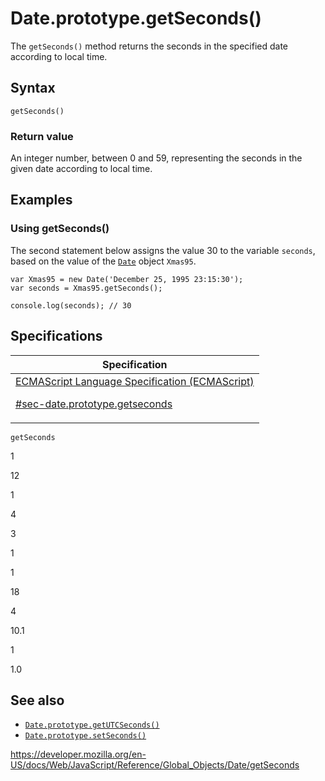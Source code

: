 # Date.prototype.getSeconds()

The `getSeconds()` method returns the seconds in the specified date according to local time.

## Syntax

    getSeconds()

### Return value

An integer number, between 0 and 59, representing the seconds in the given date according to local time.

## Examples

### Using getSeconds()

The second statement below assigns the value 30 to the variable `seconds`, based on the value of the [`Date`](../date) object `Xmas95`.

    var Xmas95 = new Date('December 25, 1995 23:15:30');
    var seconds = Xmas95.getSeconds();

    console.log(seconds); // 30

## Specifications

<table>
<thead>
<tr class="header">
<th>Specification</th>
</tr>
</thead>
<tbody>
<tr class="odd">
<td>
<a href="https://tc39.es/ecma262/#sec-date.prototype.getseconds">ECMAScript Language Specification (ECMAScript)
<br/>

<span class="small">#sec-date.prototype.getseconds</span>
</a>
</td>
</tr>
</tbody>
</table>

`getSeconds`

1

12

1

4

3

1

1

18

4

10.1

1

1.0

## See also

-   [`Date.prototype.getUTCSeconds()`](getutcseconds)
-   [`Date.prototype.setSeconds()`](setseconds)

<a href="https://developer.mozilla.org/en-US/docs/Web/JavaScript/Reference/Global_Objects/Date/getSeconds" class="_attribution-link">https://developer.mozilla.org/en-US/docs/Web/JavaScript/Reference/Global_Objects/Date/getSeconds</a>
